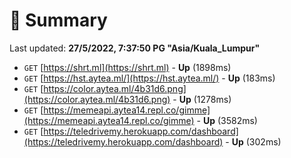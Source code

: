 # 📖 Summary
Last updated: **27/5/2022, 7:37:50 PG "Asia/Kuala_Lumpur"**

- `GET` [https://shrt.ml](https://shrt.ml) - **Up** (1898ms)
- `GET` [https://hst.aytea.ml/](https://hst.aytea.ml/) - **Up** (183ms)
- `GET` [https://color.aytea.ml/4b31d6.png](https://color.aytea.ml/4b31d6.png) - **Up** (1278ms)
- `GET` [https://memeapi.aytea14.repl.co/gimme](https://memeapi.aytea14.repl.co/gimme) - **Up** (3582ms)
- `GET` [https://teledrivemy.herokuapp.com/dashboard](https://teledrivemy.herokuapp.com/dashboard) - **Up** (302ms)
